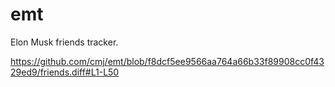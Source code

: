 # emt
Elon Musk friends tracker.

https://github.com/cmj/emt/blob/f8dcf5ee9566aa764a66b33f89908cc0f4329ed9/friends.diff#L1-L50
